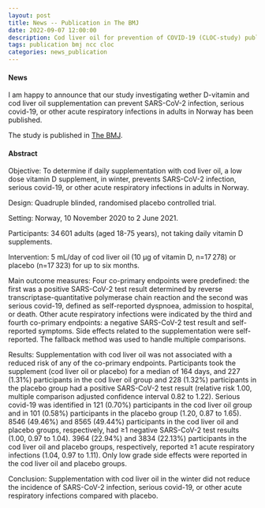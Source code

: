 ```yaml
---
layout: post
title: News -- Publication in The BMJ
date: 2022-09-07 12:00:00
description: Cod liver oil for prevention of COVID-19 (CLOC-study) published in The BMJ
tags: publication bmj ncc cloc
categories: news_publication
---
```


#### News
I am happy to announce that our study investigating wether D-vitamin and cod liver oil supplementation can prevent SARS-CoV-2 infection, serious covid-19, or other acute respiratory infections in adults in Norway has been published. 

The study is published in [The BMJ](https://www.bmj.com/content/378/bmj-2022-071245.long).

#### Abstract
Objective: To determine if daily supplementation with cod liver oil, a low dose vitamin D supplement, in winter, prevents SARS-CoV-2 infection, serious covid-19, or other acute respiratory infections in adults in Norway.

Design: Quadruple blinded, randomised placebo controlled trial.

Setting: Norway, 10 November 2020 to 2 June 2021.

Participants: 34 601 adults (aged 18-75 years), not taking daily vitamin D supplements.

Intervention: 5 mL/day of cod liver oil (10 µg of vitamin D, n=17 278) or placebo (n=17 323) for up to six months.

Main outcome measures: Four co-primary endpoints were predefined: the first was a positive SARS-CoV-2 test result determined by reverse transcriptase-quantitative polymerase chain reaction and the second was serious covid-19, defined as self-reported dyspnoea, admission to hospital, or death. Other acute respiratory infections were indicated by the third and fourth co-primary endpoints: a negative SARS-CoV-2 test result and self-reported symptoms. Side effects related to the supplementation were self-reported. The fallback method was used to handle multiple comparisons.

Results: Supplementation with cod liver oil was not associated with a reduced risk of any of the co-primary endpoints. Participants took the supplement (cod liver oil or placebo) for a median of 164 days, and 227 (1.31%) participants in the cod liver oil group and 228 (1.32%) participants in the placebo group had a positive SARS-CoV-2 test result (relative risk 1.00, multiple comparison adjusted confidence interval 0.82 to 1.22). Serious covid-19 was identified in 121 (0.70%) participants in the cod liver oil group and in 101 (0.58%) participants in the placebo group (1.20, 0.87 to 1.65). 8546 (49.46%) and 8565 (49.44%) participants in the cod liver oil and placebo groups, respectively, had ≥1 negative SARS-CoV-2 test results (1.00, 0.97 to 1.04). 3964 (22.94%) and 3834 (22.13%) participants in the cod liver oil and placebo groups, respectively, reported ≥1 acute respiratory infections (1.04, 0.97 to 1.11). Only low grade side effects were reported in the cod liver oil and placebo groups.

Conclusion: Supplementation with cod liver oil in the winter did not reduce the incidence of SARS-CoV-2 infection, serious covid-19, or other acute respiratory infections compared with placebo.
